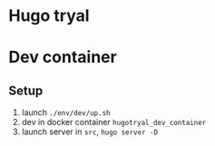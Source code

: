 # Hugo tryal

# Dev container

## Setup

1. launch `./env/dev/up.sh`
2. dev in docker container `hugotryal_dev_container`
3. launch server in `src`, `hugo server -D`
